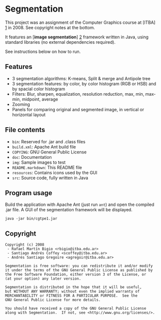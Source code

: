 Segmentation
============

This project was an assignment of the Computer Graphics course at [ITBA] [1] in 2008. See copyright notes at the bottom.

It features an [**image segmentation**] [2] framework written in Java, using standard libraries (no external dependencies required).

See instructions below on how to run.

  [1]: http://www.itba.edu.ar
  [2]: http://en.wikipedia.org/wiki/Segmentation_(image_processing)

Features
---------

  - 3 segmentation algorithms: K-means, Split & merge and Antipole tree
  - 3 segmentation features: by color, by color histogram (RGB or HSB) and by spacial color histogram
  - Filters: Blur, sharpen, equalization, resolution reduction, max, min, max-min, midpoint, average
  - Zooming
  - Panels for comparing original and segmented image, in vertical or horizontal layout

File contents
-------------

  - `bin`: Reserved for .jar and .class files
  - `build.xml`: Apache Ant build file
  - `COPYING`: GNU General Public License
  - `doc`: Documentation
  - `img`: Sample images to test
  - `README.markdown`: This README file
  - `resources`: Contains icons used by the GUI
  - `src`: Source code, fully written in Java

Program usage
-------------

Build the application with Apache Ant (just run `ant`) and open the compiled .jar file. A GUI of the segmentation framework will be displayed.

    java -jar bin/cgtpe1.jar

Copyright
---------

    Copyright (c) 2008
     - Rafael Martín Bigio <rbigio@itba.edu.ar>
     - Santiago Andrés Coffey <scoffey@itba.edu.ar>
     - Andrés Santiago Gregoire <agregoir@itba.edu.ar>

    Segmentation is free software: you can redistribute it and/or modify
    it under the terms of the GNU General Public License as published by
    the Free Software Foundation, either version 3 of the License, or
    (at your option) any later version.

    Segmentation is distributed in the hope that it will be useful,
    but WITHOUT ANY WARRANTY; without even the implied warranty of
    MERCHANTABILITY or FITNESS FOR A PARTICULAR PURPOSE.  See the
    GNU General Public License for more details.

    You should have received a copy of the GNU General Public License
    along with Segmentation.  If not, see <http://www.gnu.org/licenses/>.
    


